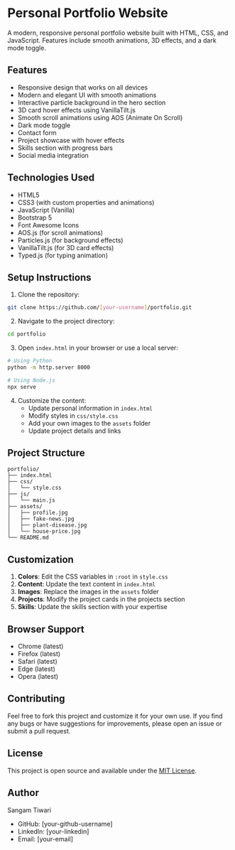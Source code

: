 # Personal Portfolio Website

A modern, responsive personal portfolio website built with HTML, CSS, and JavaScript. Features include smooth animations, 3D effects, and a dark mode toggle.

## Features

- Responsive design that works on all devices
- Modern and elegant UI with smooth animations
- Interactive particle background in the hero section
- 3D card hover effects using VanillaTilt.js
- Smooth scroll animations using AOS (Animate On Scroll)
- Dark mode toggle
- Contact form
- Project showcase with hover effects
- Skills section with progress bars
- Social media integration

## Technologies Used

- HTML5
- CSS3 (with custom properties and animations)
- JavaScript (Vanilla)
- Bootstrap 5
- Font Awesome Icons
- AOS.js (for scroll animations)
- Particles.js (for background effects)
- VanillaTilt.js (for 3D card effects)
- Typed.js (for typing animation)

## Setup Instructions

1. Clone the repository:
```bash
git clone https://github.com/[your-username]/portfolio.git
```

2. Navigate to the project directory:
```bash
cd portfolio
```

3. Open `index.html` in your browser or use a local server:
```bash
# Using Python
python -m http.server 8000

# Using Node.js
npx serve
```

4. Customize the content:
   - Update personal information in `index.html`
   - Modify styles in `css/style.css`
   - Add your own images to the `assets` folder
   - Update project details and links

## Project Structure

```
portfolio/
├── index.html
├── css/
│   └── style.css
├── js/
│   └── main.js
├── assets/
│   ├── profile.jpg
│   ├── fake-news.jpg
│   ├── plant-disease.jpg
│   └── house-price.jpg
└── README.md
```

## Customization

1. **Colors**: Edit the CSS variables in `:root` in `style.css`
2. **Content**: Update the text content in `index.html`
3. **Images**: Replace the images in the `assets` folder
4. **Projects**: Modify the project cards in the projects section
5. **Skills**: Update the skills section with your expertise

## Browser Support

- Chrome (latest)
- Firefox (latest)
- Safari (latest)
- Edge (latest)
- Opera (latest)

## Contributing

Feel free to fork this project and customize it for your own use. If you find any bugs or have suggestions for improvements, please open an issue or submit a pull request.

## License

This project is open source and available under the [MIT License](LICENSE).

## Author

Sangam Tiwari
- GitHub: [your-github-username]
- LinkedIn: [your-linkedin]
- Email: [your-email] 